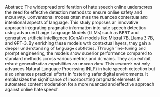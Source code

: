 Abstract: The widespread proliferation of hate speech online underscores the need for effective detection methods to ensure online safety and inclusivity. Conventional models often miss the nuanced contextual and intentional aspects of language. This study proposes an innovative approach integrating pragmatic information into hate speech detection using advanced Large Language Models (LLMs) such as BERT and generative artificial intelligence (GenAI) models like Mistral 7B, Llama 2 7B, and GPT-3. By enriching these models with contextual layers, they gain a deeper understanding of language subtleties. Through fine-tuning and prompt engineering, the models show superior performance compared to standard methods across various metrics and domains. They also exhibit robust generalization capabilities on unseen data. This research not only advances Natural Language Processing (NLP) in hate speech detection but also enhances practical efforts in fostering safer digital environments. It emphasizes the significance of incorporating pragmatic elements in automated content moderation for a more nuanced and effective approach against online hate speech.

